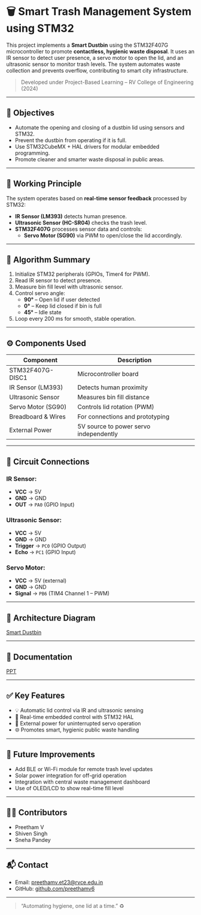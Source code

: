 # 🗑️ Smart Trash Management System using STM32

This project implements a **Smart Dustbin** using the STM32F407G microcontroller to promote **contactless, hygienic waste disposal**. It uses an IR sensor to detect user presence, a servo motor to open the lid, and an ultrasonic sensor to monitor trash levels. The system automates waste collection and prevents overflow, contributing to smart city infrastructure.

> Developed under Project-Based Learning – RV College of Engineering (2024)

---

## 🎯 Objectives

- Automate the opening and closing of a dustbin lid using sensors and STM32.
- Prevent the dustbin from operating if it is full.
- Use STM32CubeMX + HAL drivers for modular embedded programming.
- Promote cleaner and smarter waste disposal in public areas.

---

## 🧠 Working Principle

The system operates based on **real-time sensor feedback** processed by STM32:

- **IR Sensor (LM393)** detects human presence.
- **Ultrasonic Sensor (HC-SR04)** checks the trash level.
- **STM32F407G** processes sensor data and controls:
  - **Servo Motor (SG90)** via PWM to open/close the lid accordingly.

---

## 🔄 Algorithm Summary

1. Initialize STM32 peripherals (GPIOs, Timer4 for PWM).
2. Read IR sensor to detect presence.
3. Measure bin fill level with ultrasonic sensor.
4. Control servo angle:
   - **90°** – Open lid if user detected
   - **0°** – Keep lid closed if bin is full
   - **45°** – Idle state
5. Loop every 200 ms for smooth, stable operation.

---

## ⚙️ Components Used

| Component         | Description                            |
|------------------|----------------------------------------|
| STM32F407G-DISC1 | Microcontroller board                  |
| IR Sensor (LM393)| Detects human proximity                |
| Ultrasonic Sensor| Measures bin fill distance             |
| Servo Motor (SG90)| Controls lid rotation (PWM)           |
| Breadboard & Wires| For connections and prototyping        |
| External Power    | 5V source to power servo independently |

---

## 🔌 Circuit Connections

### IR Sensor:
- **VCC** → 5V  
- **GND** → GND  
- **OUT** → `PA0` (GPIO Input)

### Ultrasonic Sensor:
- **VCC** → 5V  
- **GND** → GND  
- **Trigger** → `PC0` (GPIO Output)  
- **Echo** → `PC1` (GPIO Input)

### Servo Motor:
- **VCC** → 5V (external)
- **GND** → GND
- **Signal** → `PB6` (TIM4 Channel 1 – PWM)

---

## 📐 Architecture Diagram




[Smart Dustbin](pic.jpg)


---

## 📄 Documentation



[PPT](PPT.pdf)


---

## ✅ Key Features

- 💡 Automatic lid control via IR and ultrasonic sensing
- 🤖 Real-time embedded control with STM32 HAL
- 🔋 External power for uninterrupted servo operation
- 🌐 Promotes smart, hygienic public waste handling

---

## 🚀 Future Improvements

- Add BLE or Wi-Fi module for remote trash level updates
- Solar power integration for off-grid operation
- Integration with central waste management dashboard
- Use of OLED/LCD to show real-time fill level

---

## 👨‍💻 Contributors

  
- Preetham V  
- Shiven Singh  
- Sneha Pandey

---

## 📬 Contact

- Email: preethamv.et23@rvce.edu.in  
- GitHub: [github.com/preethamv6](https://github.com/preethamv6)

---

> “Automating hygiene, one lid at a time.” ♻️
